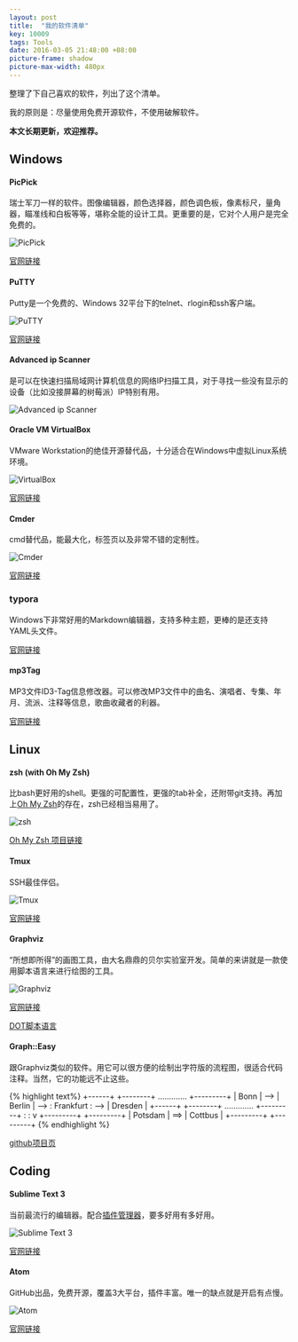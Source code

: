 ```yaml
---
layout: post
title:  "我的软件清单"
key: 10009
tags: Tools
date: 2016-03-05 21:48:00 +08:00
picture-frame: shadow
picture-max-width: 480px
---
```


整理了下自己喜欢的软件，列出了这个清单。

我的原则是：尽量使用免费开源软件，不使用破解软件。

**本文长期更新，欢迎推荐。**
<!--more-->

## Windows

#### PicPick

瑞士军刀一样的软件。图像编辑器，颜色选择器，颜色调色板，像素标尺，量角器，瞄准线和白板等等，堪称全能的设计工具。更重要的是，它对个人用户是完全免费的。

![PicPick](http://7xpqpj.com1.z0.glb.clouddn.com/image/post/20160305/picpick.png)

[官网链接](http://ngwin.com/picpick)


#### PuTTY

Putty是一个免费的、Windows 32平台下的telnet、rlogin和ssh客户端。

![PuTTY](http://7xpqpj.com1.z0.glb.clouddn.com/image/post/20160305/PuTTY.png)

[官网链接](http://www.putty.org/)

#### Advanced ip Scanner

是可以在快速扫描局域网计算机信息的网络IP扫描工具，对于寻找一些没有显示的设备（比如没接屏幕的树莓派）IP特别有用。

![Advanced ip Scanner](http://7xpqpj.com1.z0.glb.clouddn.com/image/post/20160305/Advanced_IP_Scanner.png)


#### Oracle VM VirtualBox

VMware Workstation的绝佳开源替代品，十分适合在Windows中虚拟Linux系统环境。

![VirtualBox](http://7xpqpj.com1.z0.glb.clouddn.com/image/post/20160305/VirtualBox.png)

[官网链接](https://www.virtualbox.org/)


#### Cmder

cmd替代品，能最大化，标签页以及非常不错的定制性。

![Cmder](http://7xpqpj.com1.z0.glb.clouddn.com/image/post/20160305/cmder.jpg)

[官网链接](http://cmder.net/)

### typora

Windows下非常好用的Markdown编辑器，支持多种主题，更棒的是还支持YAML头文件。

[官网链接](https://www.typora.io/)

#### mp3Tag

MP3文件ID3-Tag信息修改器。可以修改MP3文件中的曲名、演唱者、专集、年月、流派、注释等信息，歌曲收藏者的利器。

[官网链接](http://www.mp3tag.de/)


## Linux

#### zsh (with Oh My Zsh)

比bash更好用的shell。更强的可配置性，更强的tab补全，还附带git支持。再加上[Oh My Zsh](https://github.com/robbyrussell/oh-my-zsh)的存在，zsh已经相当易用了。

![zsh](http://7xpqpj.com1.z0.glb.clouddn.com/image/post/20160305/zsh.png)

[Oh My Zsh 项目链接](https://github.com/robbyrussell/oh-my-zsh)

#### Tmux

SSH最佳伴侣。

![Tmux](http://7xpqpj.com1.z0.glb.clouddn.com/image/post/20160305/Tmux.png)

[官网链接](https://tmux.github.io/)

#### Graphviz

“所想即所得”的画图工具，由大名鼎鼎的贝尔实验室开发。简单的来讲就是一款使用脚本语言来进行绘图的工具。

![Graphviz](http://7xpqpj.com1.z0.glb.clouddn.com/image/post/20160305/Graphviz.png)

[官网链接](http://www.graphviz.org/)

[DOT脚本语言](https://zh.wikipedia.org/wiki/DOT语言)

#### Graph::Easy

跟Graphviz类似的软件。用它可以很方便的绘制出字符版的流程图，很适合代码注释。当然，它的功能远不止这些。

{% highlight text%}
+------+     +--------+      .............     +---------+
| Bonn | --> | Berlin |  --> : Frankfurt : --> | Dresden |
+------+     +--------+      .............     +---------+
               :
               :
               v
             +---------+     +---------+
             | Potsdam | ==> | Cottbus |
             +---------+     +---------+
{% endhighlight %}

[github项目页](https://github.com/ironcamel/Graph-Easy)

## Coding

#### Sublime Text 3

当前最流行的编辑器。配合[插件管理器](https://packagecontrol.io/installation)，要多好用有多好用。

![Sublime Text 3](http://7xpqpj.com1.z0.glb.clouddn.com/image/post/20160305/Sublime_Text_3.png)

[官网链接](http://www.sublimetext.com/)

#### Atom

GitHub出品，免费开源，覆盖3大平台，插件丰富。唯一的缺点就是开启有点慢。

![Atom](http://7xpqpj.com1.z0.glb.clouddn.com/image/post/20160305/atom.jpg)

[官网链接](https://www.atom.io/)




